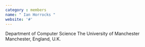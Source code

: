 ```yaml
---
category : members
name: " Ian Horrocks " 
website: '#'
---
```

Department of Computer Science
The University of Manchester
Manchester, England, U.K.

